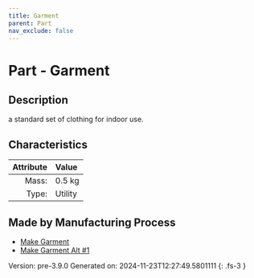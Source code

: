 ```yaml
---
title: Garment
parent: Part
nav_exclude: false
---
```

# Part - Garment

## Description
a standard set of clothing for indoor use.

## Characteristics

| Attribute      | Value |
|--------:|:------|
|Mass:|0.5 kg|
|Type:|Utility|

## Made by Manufacturing Process

- [Make Garment](../process/make-garment.html)
- [Make Garment Alt #1](../process/make-garment-alt--1.html)



Version: pre-3.9.0 Generated on: 2024-11-23T12:27:49.5801111
{: .fs-3 }

